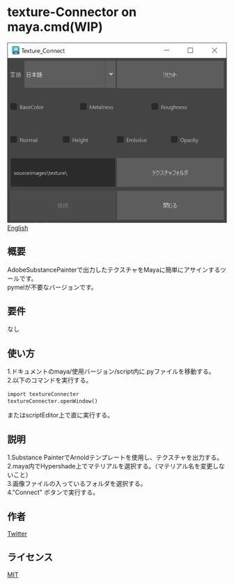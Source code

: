 # texture-Connector on maya.cmd(WIP)

![screenshot](images/texconnect_window.PNG)  
[English](README_EN.md)
## 概要
AdobeSubstancePainterで出力したテクスチャをMayaに簡単にアサインするツールです。  
pymelが不要なバージョンです。
## 要件
なし
## 使い方
1.ドキュメントのmaya/使用バージョン/script内に.pyファイルを移動する。  
2.以下のコマンドを実行する。
```
import textureConnecter
textureConnecter.openWindow()
```  
またはscriptEditor上で直に実行する。
## 説明
1.Substance PainterでArnoldテンプレートを使用し、テクスチャを出力する。  
2.maya内でHypershade上でマテリアルを選択する。（マテリアル名を変更しないこと）  
3.画像ファイルの入っているフォルダを選択する。    
4."Connect" ボタンで実行する。
## 作者
[Twitter](https://x.com/cotte_921)

## ライセンス
[MIT](LICENSE)

